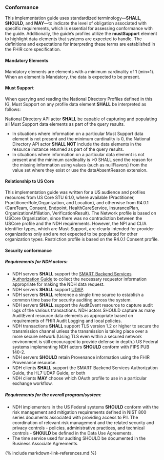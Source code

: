 ### Conformance
This implementation guide uses standardized terminology—**SHALL**, **SHOULD**, and **MAY**—to indicate the level of obligation associated with specific requirements, which is essential for assessing conformance with the guide. Additionally, the guide’s profiles utilize the **mustSupport** element to highlight data elements that systems are expected to handle. The definitions and expectations for interpreting these terms are established in the FHIR core specification.

#### Mandatory Elements
Mandatory elements are elements with a minimum cardinality of 1 (min=1). When an element is Mandatory, the data is expected to be present.

#### Must Support
When querying and reading the National Directory Profiles defined in this IG, Must Support on any profile data element **SHALL** be interpreted as follows:  

National Directory API actor **SHALL** be capable of capturing and populating all Must Support data elements as part of the query results.
- In situations where information on a particular Must Support data element is not present and the minimum cardinality is 0, the National Directory API actor **SHALL NOT** include the data elements in the resource instance returned as part of the query results.
- In situations where information on a particular data element is not present and the minimum cardinality is >0 SHALL send the reason for the missing information using values (such as nullFlavors) from the value set where they exist or use the dataAbsentReason extension.

#### Relationship to US Core 
This implementation guide was written for a US audience and profiles resources from US Core STU 6.1.0, where available (Practitioner, PractitionerRole,Organization, and Location), and otherwise from R4.0.1 (CareTeam, Consent, Endpoint, HealthCareService, InsurancePlan, OrganizationAffiliation, VerificationResult). The Network profile is based on USCore Organization, since there was no contradiction between the USCore profile and the NDH requirements. However, the NPI and CLIA identifier types, which are Must-Support, are clearly intended for provider organizations only and are not expected to be populated for other organization types. Restriction profile is based on the R4.0.1 Consent profile.

#### Security conformance 
##### Requirements for NDH actors:

- NDH servers **SHALL** support the [SMART Backend Services Authorization Guide](http://www.hl7.org/fhir/smart-app-launch/backend-services.html) to collect the necessary requestor information appropriate for making the NDH data request.
- NDH servers **SHALL** support [UDAP](http://hl7.org/fhir/us/udap-security/STU1/).
- NDH servers **SHALL** reference a single time source to establish a common time base for security auditing across the system.
- NDH servers **SHALL** support the AuditEvent resource to capture audit logs of the various transactions. NDH actors SHOULD capture as many AuditEvent resource data elements as appropriate based on requirements of FHIR Audit Logging and local policies.
- NDH transactions **SHALL** support TLS version 1.2 or higher to secure the transmission channel unless the transmission is taking place over a more secure network.(Using TLS even within a secured network environment is still encouraged to provide defense in depth.) US Federal systems implementing NDH actors **SHOULD** conform with FIPS PUB 140-2.
- NDH servers **SHOULD** retain Provenance information using the FHIR Provenance resource.
- NDH clients **SHALL** support the SMART Backend Services Authorization Guide, the HL7 UDAP Guide, or both
- NDH clients **MAY** choose which OAuth profile to use in a particular exchange workflow. 


##### Requirements for the overall program/system:

- NDH implementers in the US Federal systems **SHOULD** conform with the risk management and mitigation requirements defined in NIST 800 series documents associated with providing access to PII.  The coordination of relevant risk management and the related security and privacy controls - policies, administrative practices, and technical controls - **SHOULD** be defined in the Data Use Agreements.
- The time service used for auditing SHOULD be documented in the Business Associate Agreements.

{% include markdown-link-references.md %}